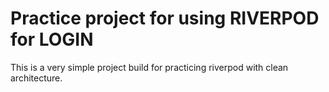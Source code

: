 # Practice project for using RIVERPOD for LOGIN

This is a very simple project build for practicing riverpod with clean architecture.
